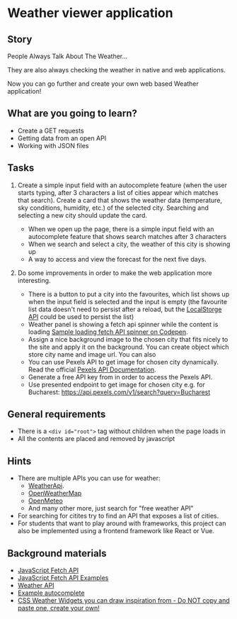 # Weather viewer application

## Story

People Always Talk About The Weather...

They are also always checking the weather in native and web applications.

Now you can go further and create your own web based Weather application!

## What are you going to learn?

- Create a GET requests
- Getting data from an open API
- Working with JSON files

## Tasks

1. Create a simple input field with an autocomplete feature (when the user starts typing, after 3 characters a list of cities appear which matches that search). Create a card that shows the weather data (temperature, sky conditions, humidity, etc.) of the selected city.  Searching and selecting a new city should update the card.
    - When we open up the page, there is a simple input field with an autocomplete feature that shows search matches after 3 characters
    - When we search and select a city, the weather of this city is showing up
    - A way to access and view the forecast for the next five days.

2. Do some improvements in order to make the web application more interesting.
    - There is a button to put a city into the favourites, which list shows up when the input field is selected and the input is empty (the favourite list data doesn't need to persist after a reload, but the [LocalStorge API](https://developer.mozilla.org/en-US/docs/Web/API/Window/localStorage) could be used to persist the list)
    - Weather panel is showing a fetch api spinner while the content is loading [Sample loading fetch API spinner on Codepen](https://codepen.io/wang0nya/pen/bzwQPr).
    - Assign a nice background image to the chosen city that fits nicely to the site and apply it on the background. You can create object which store city name and image url. You can also
    - You can use Pexels API to get image for chosen city dynamically. Read the official [Pexels API Documentation](https://www.pexels.com/api/documentation).
    - Generate a free API key from in order to access the Pexels API.
    - Use presented endpoint to get image for chosen city e.g. for Bucharest: https://api.pexels.com/v1/search?query=Bucharest

## General requirements

- There is a `<div id="root">` tag without children when the page loads in
- All the contents are placed and removed by javascript

## Hints

- There are multiple APIs you can use for weather:
    - [WeatherApi](https://www.weatherapi.com/docs/).
    - [OpenWeatherMap](https://openweathermap.org/api)
    - [OpenMeteo](https://open-meteo.com/en)
    - And many other more, just search for "free weather API"
- For searching for citites try to find an API that exposes a list of cities.
- For students that want to play around with frameworks, this project can also be implemented using a frontend framework like React or Vue.

## Background materials

- <i class="far fa-exclamation"></i> [JavaScript Fetch API](https://developer.mozilla.org/en-US/docs/Web/API/Fetch_API/Using_Fetch)
- <i class="far fa-exclamation"></i> [JavaScript Fetch API Examples](https://scotch.io/tutorials/how-to-use-the-javascript-fetch-api-to-get-data)
- <i class="far fa-exclamation"></i> [Weather API](https://www.weatherapi.com/docs/)
- <i class="far fa-exclamation"></i> [Example autocomplete](https://developer.mozilla.org/en-US/docs/Web/HTML/Element/datalist)
- <i class="far fa-book-open"></i> [CSS Weather Widgets you can draw inspiration from - Do NOT copy and paste one, create your own!](https://freefrontend.com/css-weather-widgets/)
